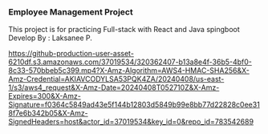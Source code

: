 ### Employee Management Project
This project is for practicing Full-stack with React and Java spingboot<br/>
Develop By : Laksanee P.


https://github-production-user-asset-6210df.s3.amazonaws.com/37019534/320362407-b13a8e4f-36b5-4bf0-8c33-570bbeb5c399.mp4?X-Amz-Algorithm=AWS4-HMAC-SHA256&X-Amz-Credential=AKIAVCODYLSA53PQK4ZA/20240408/us-east-1/s3/aws4_request&X-Amz-Date=20240408T052710Z&X-Amz-Expires=300&X-Amz-Signature=f0364c5849ad43e5f144b12803d5849b99e8bb77d22828c0ee318f7e6b342b05&X-Amz-SignedHeaders=host&actor_id=37019534&key_id=0&repo_id=783542689
